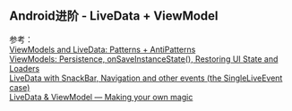 ## Android进阶 - LiveData + ViewModel

参考：
<br/>
[ViewModels and LiveData: Patterns + AntiPatterns](https://medium.com/androiddevelopers/viewmodels-and-livedata-patterns-antipatterns-21efaef74a54)
<br/>
[ViewModels: Persistence, onSaveInstanceState(), Restoring UI State and Loaders](https://medium.com/androiddevelopers/viewmodels-persistence-onsaveinstancestate-restoring-ui-state-and-loaders-fc7cc4a6c090)
<br/>
[LiveData with SnackBar, Navigation and other events (the SingleLiveEvent case)](https://medium.com/androiddevelopers/livedata-with-snackbar-navigation-and-other-events-the-singleliveevent-case-ac2622673150)
<br/>
[LiveData & ViewModel — Making your own magic](https://medium.com/mindorks/livedata-viewmodel-making-your-own-magic-73facb06fbb)
